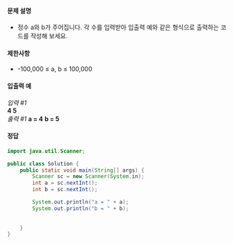 #### 문제 설명
- 정수 a와 b가 주어집니다. 각 수를 입력받아 입출력 예와 같은 형식으로 출력하는 코드를 작성해 보세요.

#### 제한사항
- -100,000 ≤ a, b ≤ 100,000
  
#### 입출력 예 <br>
*입력 #1* <br>
**4 5**<br>
*출력 #1*
**a = 4**
**b = 5**

#### 정답
```java
import java.util.Scanner;

public class Solution {
    public static void main(String[] args) {
        Scanner sc = new Scanner(System.in);
        int a = sc.nextInt();
        int b = sc.nextInt();

        System.out.println("a = " + a);
        System.out.println("b = " + b);
        
       
    }
}
```
